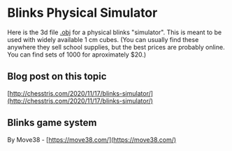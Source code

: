 # Blinks Physical Simulator

Here is the 3d file [.obj](blinks-simulator.obj) for a physical blinks "simulator". This is meant to be used with widely available 1 cm cubes. (You can usually find these anywhere they sell school supplies, but the best prices are probably online. You can find sets of 1000 for aproximately $20.)


## Blog post on this topic

[http://chesstris.com/2020/11/17/blinks-simulator/](http://chesstris.com/2020/11/17/blinks-simulator/)


## Blinks game system

By Move38 - [https://move38.com/](https://move38.com/)



